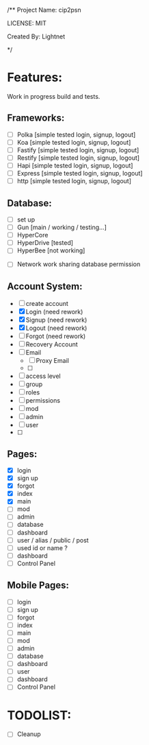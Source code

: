 /**
  Project Name: cip2psn

  LICENSE: MIT

  Created By: Lightnet

 */

# Features:
  Work in progress build and tests.

## Frameworks:
- [ ] Polka [simple tested login, signup, logout]
- [ ] Koa [simple tested login, signup, logout]
- [ ] Fastify [simple tested login, signup, logout]
- [ ] Restify [simple tested login, signup, logout]
- [ ] Hapi [simple tested login, signup, logout]
- [ ] Express [simple tested login, signup, logout]
- [ ] http [simple tested login, signup, logout]

## Database:
 - [ ] set up
 - [ ] Gun [main / working / testing...]
 - [ ] HyperCore 
 - [ ] HyperDrive [tested]
 - [ ] HyperBee [not working]
 * [ ] Network work sharing database permission

## Account System:
 - [ ] create account
  - [x] Login (need rework)
  - [x] Signup (need rework)
  - [x] Logout (need rework) 
  - [ ] Forgot (need rework)
  - [ ] Recovery Account
  - [ ] Email
    - [ ] Proxy Email
    - [ ] 
 - [ ] access level
 - [ ] group
 - [ ] roles
 - [ ] permissions
 - [ ] mod
 - [ ] admin
 - [ ] user
 - [ ] 

## Pages:
 - [x] login
 - [x] sign up
 - [x] forgot
 - [x] index
 - [x] main
 - [ ] mod
 - [ ] admin
 - [ ] database
 - [ ] dashboard
 - [ ] user / alias / public / post
  - [ ] used id or name ?
 - [ ] dashboard
 - [ ] Control Panel

## Mobile Pages:
 - [ ] login
 - [ ] sign up
 - [ ] forgot
 - [ ] index
 - [ ] main
 - [ ] mod
 - [ ] admin
 - [ ] database
 - [ ] dashboard
 - [ ] user
 - [ ] dashboard
 - [ ] Control Panel

# TODOLIST:
  * [ ] Cleanup
  
